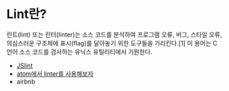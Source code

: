 # Lint란?  
 린트(lint) 또는 린터(linter)는 소스 코드를 분석하여 프로그램 오류, 버그, 스타일 오류, 의심스러운 구조체에 표시(flag)를 달아놓기 위한 도구들을 가리킨다.[1] 이 용어는 C 언어 소스 코드를 검사하는 유닉스 유틸리티에서 기원한다.  
 - [JSlint](https://www.jslint.com/)  
 - [atom에서 linter를 사용해보자](http://gnujoow.github.io/dev/2016/09/22/Dev4-lets-use-linter/)  
 - airbnb  
